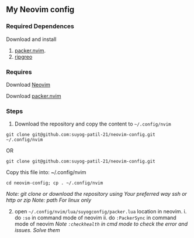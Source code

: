 ## My Neovim config

### Required Dependences
Download and install 
1. [packer.nvim](https://github.com/wbthomason/packer.nvim).
2. [ripgreo](https://github.com/BurntSushi/ripgrep)

### Requires
Download [Neovim](https://neovim.io/)

Download [packer.nvim](https://github.com/wbthomason/packer.nvim)

### Steps
1. Download the repository and copy the content to `~/.config/nvim`

```
git clone git@github.com:suyog-patil-21/neovim-config.git ~/.config/nvim
```
OR
```
git clone git@github.com:suyog-patil-21/neovim-config.git
```
 Copy this file into: ~/.config/nvim
```
cd neovim-config; cp . ~/.config/nvim
```
*Note: git clone or download the repository using Your preferred way ssh or http or zip*
*Note: path For linux only*

2. open `~/.config/nvim/lua/suyogconfig/packer.lua` location in neovim.
  i. do `:so` in  command mode of neovim
  ii. do `:PackerSync` in command mode of neovim
*Note `:checkhealth` in cmd mode to check the error and issues. Solve them*






